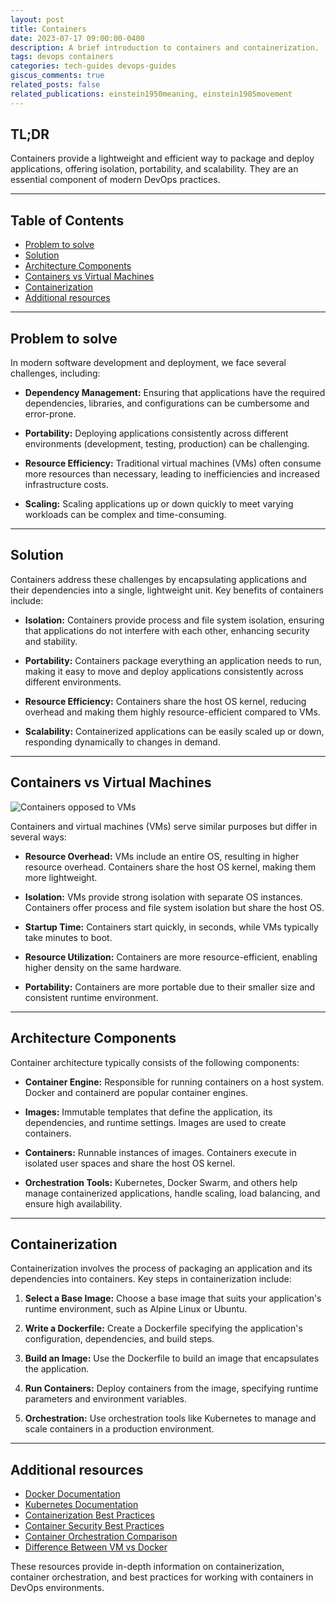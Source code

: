 ```yaml
---
layout: post
title: Containers
date: 2023-07-17 09:00:00-0400
description: A brief introduction to containers and containerization.
tags: devops containers
categories: tech-guides devops-guides
giscus_comments: true
related_posts: false
related_publications: einstein1950meaning, einstein1905movement
---
```


## TL;DR

Containers provide a lightweight and efficient way to package and deploy applications, offering isolation, portability, and scalability. They are an essential component of modern DevOps practices.

---

## Table of Contents

- [Problem to solve](#problem-to-solve)
- [Solution](#solution)
- [Architecture Components](#architecture-components)
- [Containers vs Virtual Machines](#containers-vs-virtual-machines)
- [Containerization](#containerization)
- [Additional resources](#additional-resources)

---

## Problem to solve

In modern software development and deployment, we face several challenges, including:

- **Dependency Management:** Ensuring that applications have the required dependencies, libraries, and configurations can be cumbersome and error-prone.

- **Portability:** Deploying applications consistently across different environments (development, testing, production) can be challenging.

- **Resource Efficiency:** Traditional virtual machines (VMs) often consume more resources than necessary, leading to inefficiencies and increased infrastructure costs.

- **Scaling:** Scaling applications up or down quickly to meet varying workloads can be complex and time-consuming.

---

## Solution

Containers address these challenges by encapsulating applications and their dependencies into a single, lightweight unit. Key benefits of containers include:

- **Isolation:** Containers provide process and file system isolation, ensuring that applications do not interfere with each other, enhancing security and stability.

- **Portability:** Containers package everything an application needs to run, making it easy to move and deploy applications consistently across different environments.

- **Resource Efficiency:** Containers share the host OS kernel, reducing overhead and making them highly resource-efficient compared to VMs.

- **Scalability:** Containerized applications can be easily scaled up or down, responding dynamically to changes in demand.

---

## Containers vs Virtual Machines

![Containers opposed to VMs](img/containers-vs-vm.png)

Containers and virtual machines (VMs) serve similar purposes but differ in several ways:

- **Resource Overhead:** VMs include an entire OS, resulting in higher resource overhead. Containers share the host OS kernel, making them more lightweight.

- **Isolation:** VMs provide strong isolation with separate OS instances. Containers offer process and file system isolation but share the host OS.

- **Startup Time:** Containers start quickly, in seconds, while VMs typically take minutes to boot.

- **Resource Utilization:** Containers are more resource-efficient, enabling higher density on the same hardware.

- **Portability:** Containers are more portable due to their smaller size and consistent runtime environment.

---

## Architecture Components

Container architecture typically consists of the following components:

- **Container Engine:** Responsible for running containers on a host system. Docker and containerd are popular container engines.

- **Images:** Immutable templates that define the application, its dependencies, and runtime settings. Images are used to create containers.

- **Containers:** Runnable instances of images. Containers execute in isolated user spaces and share the host OS kernel.

- **Orchestration Tools:** Kubernetes, Docker Swarm, and others help manage containerized applications, handle scaling, load balancing, and ensure high availability.

---

## Containerization

Containerization involves the process of packaging an application and its dependencies into containers. Key steps in containerization include:

1. **Select a Base Image:** Choose a base image that suits your application's runtime environment, such as Alpine Linux or Ubuntu.

2. **Write a Dockerfile:** Create a Dockerfile specifying the application's configuration, dependencies, and build steps.

3. **Build an Image:** Use the Dockerfile to build an image that encapsulates the application.

4. **Run Containers:** Deploy containers from the image, specifying runtime parameters and environment variables.

5. **Orchestration:** Use orchestration tools like Kubernetes to manage and scale containers in a production environment.

---

## Additional resources

- [Docker Documentation](https://docs.docker.com/)
- [Kubernetes Documentation](https://kubernetes.io/docs/home/)
- [Containerization Best Practices](https://cloud.google.com/architecture/best-practices-for-building-containers)
- [Container Security Best Practices](https://cloudberry.engineering/article/container-security-best-practices/)
- [Container Orchestration Comparison](https://rancher.com/blog/2020/container-orchestration-comparison-kubernetes-vs-docker-swarm-vs-apache-mesos/)
- [Difference Between VM vs Docker](https://dockerlabs.collabnix.com/beginners/difference-docker-vm.html)

These resources provide in-depth information on containerization, container orchestration, and best practices for working with containers in DevOps environments.
